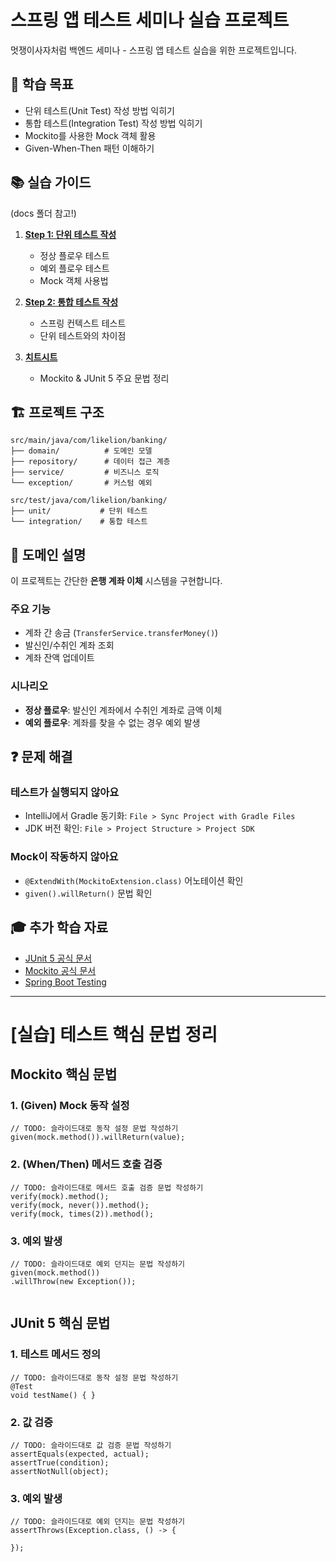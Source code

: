 # 스프링 앱 테스트 세미나 실습 프로젝트

멋쟁이사자처럼 백엔드 세미나 - 스프링 앱 테스트 실습을 위한 프로젝트입니다.

## 🎯 학습 목표

- 단위 테스트(Unit Test) 작성 방법 익히기
- 통합 테스트(Integration Test) 작성 방법 익히기
- Mockito를 사용한 Mock 객체 활용
- Given-When-Then 패턴 이해하기

## 📚 실습 가이드
(docs 폴더 참고!)

1. **[Step 1: 단위 테스트 작성](docs/step1-guide.md)**
   - 정상 플로우 테스트
   - 예외 플로우 테스트
   - Mock 객체 사용법

2. **[Step 2: 통합 테스트 작성](docs/step2-guide.md)**
   - 스프링 컨텍스트 테스트
   - 단위 테스트와의 차이점

3. **[치트시트](docs/cheatsheet.md)**
   - Mockito & JUnit 5 주요 문법 정리

## 🏗️ 프로젝트 구조

```
src/main/java/com/likelion/banking/
├── domain/          # 도메인 모델
├── repository/      # 데이터 접근 계층
├── service/         # 비즈니스 로직
└── exception/       # 커스텀 예외

src/test/java/com/likelion/banking/
├── unit/           # 단위 테스트
└── integration/    # 통합 테스트
```

## 📖 도메인 설명

이 프로젝트는 간단한 **은행 계좌 이체** 시스템을 구현합니다.

### 주요 기능
- 계좌 간 송금 (`TransferService.transferMoney()`)
- 발신인/수취인 계좌 조회
- 계좌 잔액 업데이트

### 시나리오
- **정상 플로우**: 발신인 계좌에서 수취인 계좌로 금액 이체
- **예외 플로우**: 계좌를 찾을 수 없는 경우 예외 발생

## ❓ 문제 해결

### 테스트가 실행되지 않아요
- IntelliJ에서 Gradle 동기화: `File > Sync Project with Gradle Files`
- JDK 버전 확인: `File > Project Structure > Project SDK`

### Mock이 작동하지 않아요
- `@ExtendWith(MockitoExtension.class)` 어노테이션 확인
- `given().willReturn()` 문법 확인

## 🎓 추가 학습 자료

- [JUnit 5 공식 문서](https://junit.org/junit5/docs/current/user-guide/)
- [Mockito 공식 문서](https://javadoc.io/doc/org.mockito/mockito-core/latest/org/mockito/Mockito.html)
- [Spring Boot Testing](https://docs.spring.io/spring-boot/docs/current/reference/html/features.html#features.testing)


---
# [실습] 테스트 핵심 문법 정리

## Mockito 핵심 문법

### 1. (Given) Mock 동작 설정
```
// TODO: 슬라이드대로 동작 설정 문법 작성하기
given(mock.method()).willReturn(value);

```


### 2. (When/Then) 메서드 호출 검증
```
// TODO: 슬라이드대로 메서드 호출 검증 문법 작성하기
verify(mock).method();
verify(mock, never()).method();
verify(mock, times(2)).method();

```

### 3. 예외 발생
```
// TODO: 슬라이드대로 예외 던지는 문법 작성하기
given(mock.method())
.willThrow(new Exception());


```

## JUnit 5 핵심 문법

### 1. 테스트 메서드 정의
```
// TODO: 슬라이드대로 동작 설정 문법 작성하기
@Test
void testName() { }

```

### 2. 값 검증
```
// TODO: 슬라이드대로 값 검증 문법 작성하기
assertEquals(expected, actual);
assertTrue(condition);
assertNotNull(object);

```

### 3. 예외 발생
```
// TODO: 슬라이드대로 예외 던지는 문법 작성하기
assertThrows(Exception.class, () -> {

});


```
